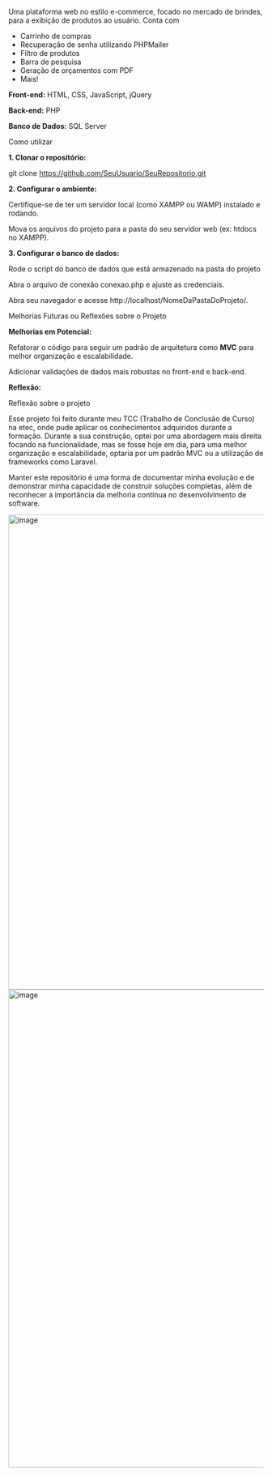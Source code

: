 


Uma plataforma web no estilo e-commerce, focado no mercado de brindes, para a exibição de produtos ao usuário. Conta com

- Carrinho de compras
- Recuperação de senha utilizando PHPMailer
- Filtro de produtos
- Barra de pesquisa
- Geração de orçamentos com PDF
- Mais!

**Front-end:** HTML, CSS, JavaScript, jQuery

**Back-end:** PHP

**Banco de Dados:** SQL Server

Como utilizar

**1. Clonar o repositório:**

git clone https://github.com/SeuUsuario/SeuRepositorio.git

**2. Configurar o ambiente:**

Certifique-se de ter um servidor local (como XAMPP ou WAMP) instalado e rodando.

Mova os arquivos do projeto para a pasta do seu servidor web (ex: htdocs no XAMPP).

**3. Configurar o banco de dados:**

Rode o script do banco de dados que está armazenado na pasta do projeto

Abra o arquivo de conexão conexao.php e ajuste as credenciais.


Abra seu navegador e acesse http://localhost/NomeDaPastaDoProjeto/.

Melhorias Futuras ou Reflexões sobre o Projeto


**Melhorias em Potencial:**

Refatorar o código para seguir um padrão de arquitetura como **MVC** para melhor organização e escalabilidade.


Adicionar validações de dados mais robustas no front-end e back-end.

**Reflexão:**

Reflexão sobre o projeto

Esse projeto foi feito durante meu TCC (Trabalho de Conclusão de Curso) na etec, onde pude aplicar os conhecimentos adquiridos durante a formação. 
Durante a sua construção, optei por uma abordagem mais direita focando na funcionalidade, mas se fosse hoje em dia, para uma melhor organização e escalabilidade, optaria por um padrão MVC ou a utilização 
de frameworks como Laravel. 

Manter este repositório é uma forma de documentar minha evolução e de demonstrar minha capacidade de construir soluções completas, além de reconhecer a importância da melhoria contínua no desenvolvimento de software.

<img width="1908" height="938" alt="image" src="https://github.com/user-attachments/assets/9c136c80-13ae-468d-b1f6-a0b752aed573" />

<img width="1912" height="944" alt="image" src="https://github.com/user-attachments/assets/78c94aa9-4e60-4404-ad48-e6da2f0549b4" />


